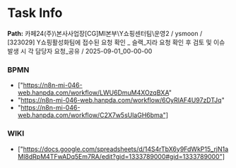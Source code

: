 # Task Info

**Path:** 카페24(주)\본사사업장\[CG]MI본부\Y쇼핑센터팀\운영2 / ysmoon / [323029] Y쇼핑활성화팀에 접수된 요청 확인 _ 슬랙_지라 요청 확인 후 검토 및 이슈 발생 시 각 담당자 요청_공유 / 2025-09-01_00-00-00

### BPMN
- ["https://n8n-mi-046-web.hanpda.com/workflow/LWU6DmuM4XOzqBXA"
- "https://n8n-mi-046-web.hanpda.com/workflow/6OyRlAF4U97zDTJq"
- "https://n8n-mi-046-web.hanpda.com/workflow/C2X7w5sUlaGH6bma"]

### WIKI
- ["https://docs.google.com/spreadsheets/d/14S4rTbX6y9FdWkP15_rjN1aMl8dRpM4TFwADq5Em7RA/edit?gid=1333789000#gid=1333789000"]

